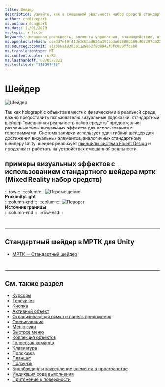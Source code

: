 ```yaml
---
title: Шейдер
description: узнайте, как в смешанной реальности набор средств стандартный шейдер предоставляет различные типы визуальных эффектов, которые можно использовать с голограммами в приложениях смешанной реальности.
author: cre8ivepark
ms.author: dongpark
ms.date: 11/01/2019
ms.topic: article
keywords: смешанная реальность, элементы управления, взаимодействие, ui, ux, шейдер, гарнитура смешанной реальности, гарнитура windows mixed reality, гарнитура виртуальной реальности, HoloLens, мртк, смешанная реальность набор средств, визуальные эффекты
ms.openlocfilehash: dcedd7ef0f41de2cbbad623a192abda63588b5691407397db229ef7796e6926e
ms.sourcegitcommit: a1c086aa83d381129e62f9d8942f0fc889ffcab0
ms.translationtype: MT
ms.contentlocale: ru-RU
ms.lasthandoff: 08/05/2021
ms.locfileid: "115207405"
---
```

# <a name="shader"></a>Шейдер

![Шейдер](images/UX_Hero_StandardShader.jpg)

Так как holographic объектов вместе с физическими в реальной среде, важно предоставить пользователю визуальные подсказки. стандартный шейдер "смешанная реальность набор средств" предоставляет различные типы визуальных эффектов для использования с голограммами. Система заливки использует один гибкий шейдер для достижения визуальных элементов, аналогичных стандартному шейдеру Unity. шейдер реализует [принципы система Fluent Design](https://www.microsoft.com/design/fluent/#/) и продолжает работать на устройствах смешанной реальности.
<br>

## <a name="examples-of-visual-effects-using-mrtk-mixed-reality-toolkit-standard-shader"></a>примеры визуальных эффектов с использованием стандартного шейдера мртк (Mixed Reality набор средств) 
:::row:::
    :::column:::
       ![Перемещение](images/UX_Button_Affordance_ProximityLight.jpg)<br>
       **ProximityLight**<br>
    :::column-end:::
    :::column:::
       ![Поворот](images/UX_Button_Affordance_FocusHighlight.jpg)<br>
        **Источник границы**<br>
    :::column-end:::
:::row-end:::

<br>

---

## <a name="standard-shader-in-mrtk-for-unity"></a>Стандартный шейдер в МРТК для Unity

* [МРТК — Стандартный шейдер](/windows/mixed-reality/mrtk-unity/features/rendering/mrtk-standard-shader)

<br>

---

## <a name="see-also"></a>См. также раздел

* [Курсоры](cursors.md)
* [Телекинез](point-and-commit.md)
* [Кнопка](button.md)
* [Активный объект](interactable-object.md)
* [Ограничивающая рамка и панель приложения](app-bar-and-bounding-box.md)
* [Оперирование](direct-manipulation.md)
* [Меню руки](hand-menu.md)
* [Быстрое меню](near-menu.md)
* [Коллекция объектов](object-collection.md)
* [Голосовая команда](voice-input.md)
* [Клавиатура](keyboard.md)
* [Подсказка](tooltip.md)
* [Планшет](slate.md)
* [Ползунок](slider.md)
* [Биллбординг и закрепление элемента в пространстве](billboarding-and-tag-along.md)
* [Индикация хода выполнения](progress.md)
* [Притяжение к поверхности](surface-magnetism.md)